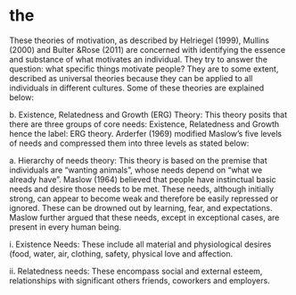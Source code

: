 # the

These theories of motivation, as described by Helriegel (1999), Mullins (2000) and Bulter &Rose (2011) are concerned with identifying the essence and substance of what motivates an individual. They try to answer the question: what specific things motivate people? They are to some extent, described as universal theories because they can be applied to all individuals in different cultures. Some of these theories are explained below:

b. Existence, Relatedness and Growth (ERG) Theory: This theory posits that there are three groups of core needs: Existence, Relatedness and Growth hence the label: ERG theory. Arderfer (1969) modified Maslow’s five levels of needs and compressed them into three levels as stated below:

a. Hierarchy of needs theory: This theory is based on the premise that individuals are “wanting animals”, whose needs depend on “what we already have”. Maslow (1964) believed that people have instinctual basic needs and desire those needs to be met. These needs, although initially strong, can appear to become weak and therefore be easily repressed or ignored. These can be drowned out by learning, fear, and expectations. Maslow further argued that these needs, except in exceptional cases, are present in every human being.

i. Existence Needs: These include all material and physiological desires (food, water, air, clothing, safety, physical love and affection.

ii. Relatedness needs: These encompass social and external esteem, relationships with significant others friends, coworkers and employers.